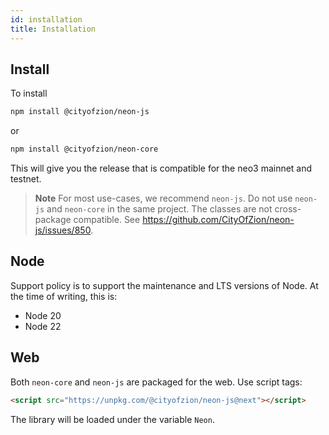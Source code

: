```yaml
---
id: installation
title: Installation
---
```


## Install

To install

```sh
npm install @cityofzion/neon-js
```

or

```sh
npm install @cityofzion/neon-core
```

This will give you the release that is compatible for the neo3 mainnet and testnet.

> **Note**
> For most use-cases, we recommend `neon-js`.
> Do not use `neon-js` and `neon-core`  in the same project.  The classes are not cross-package compatible. See https://github.com/CityOfZion/neon-js/issues/850.

## Node

Support policy is to support the maintenance and LTS versions of Node. At the
time of writing, this is:

- Node 20
- Node 22

## Web

Both `neon-core` and `neon-js` are packaged for the web. Use script tags:

```html
<script src="https://unpkg.com/@cityofzion/neon-js@next"></script>
```

The library will be loaded under the variable `Neon`.
